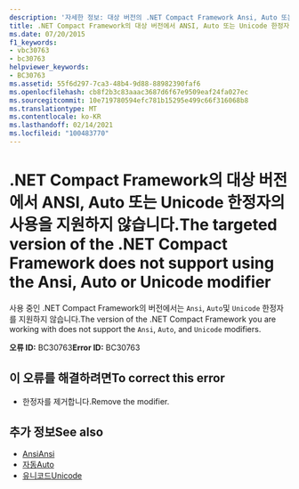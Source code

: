 ```yaml
---
description: '자세한 정보: 대상 버전의 .NET Compact Framework Ansi, Auto 또는 Unicode 한정자 사용을 지원 하지 않습니다.'
title: .NET Compact Framework의 대상 버전에서 ANSI, Auto 또는 Unicode 한정자의 사용을 지원하지 않습니다.
ms.date: 07/20/2015
f1_keywords:
- vbc30763
- bc30763
helpviewer_keywords:
- BC30763
ms.assetid: 55f6d297-7ca3-48b4-9d88-88982390faf6
ms.openlocfilehash: cb8f2b3c83aaac3687d6f67e9509eaf24fa027ec
ms.sourcegitcommit: 10e719780594efc781b15295e499c66f316068b8
ms.translationtype: MT
ms.contentlocale: ko-KR
ms.lasthandoff: 02/14/2021
ms.locfileid: "100483770"
---
```

# <a name="the-targeted-version-of-the-net-compact-framework-does-not-support-using-the-ansi-auto-or-unicode-modifier"></a><span data-ttu-id="888a9-103">.NET Compact Framework의 대상 버전에서 ANSI, Auto 또는 Unicode 한정자의 사용을 지원하지 않습니다.</span><span class="sxs-lookup"><span data-stu-id="888a9-103">The targeted version of the .NET Compact Framework does not support using the Ansi, Auto or Unicode modifier</span></span>

<span data-ttu-id="888a9-104">사용 중인 .NET Compact Framework의 버전에서는 `Ansi`, `Auto`및 `Unicode` 한정자를 지원하지 않습니다.</span><span class="sxs-lookup"><span data-stu-id="888a9-104">The version of the .NET Compact Framework you are working with does not support the `Ansi`, `Auto`, and `Unicode` modifiers.</span></span>  
  
 <span data-ttu-id="888a9-105">**오류 ID:** BC30763</span><span class="sxs-lookup"><span data-stu-id="888a9-105">**Error ID:** BC30763</span></span>  
  
## <a name="to-correct-this-error"></a><span data-ttu-id="888a9-106">이 오류를 해결하려면</span><span class="sxs-lookup"><span data-stu-id="888a9-106">To correct this error</span></span>  
  
- <span data-ttu-id="888a9-107">한정자를 제거합니다.</span><span class="sxs-lookup"><span data-stu-id="888a9-107">Remove the modifier.</span></span>  
  
## <a name="see-also"></a><span data-ttu-id="888a9-108">추가 정보</span><span class="sxs-lookup"><span data-stu-id="888a9-108">See also</span></span>

- [<span data-ttu-id="888a9-109">Ansi</span><span class="sxs-lookup"><span data-stu-id="888a9-109">Ansi</span></span>](../language-reference/modifiers/ansi.md)
- [<span data-ttu-id="888a9-110">자동</span><span class="sxs-lookup"><span data-stu-id="888a9-110">Auto</span></span>](../language-reference/modifiers/auto.md)
- [<span data-ttu-id="888a9-111">유니코드</span><span class="sxs-lookup"><span data-stu-id="888a9-111">Unicode</span></span>](../language-reference/modifiers/unicode.md)
